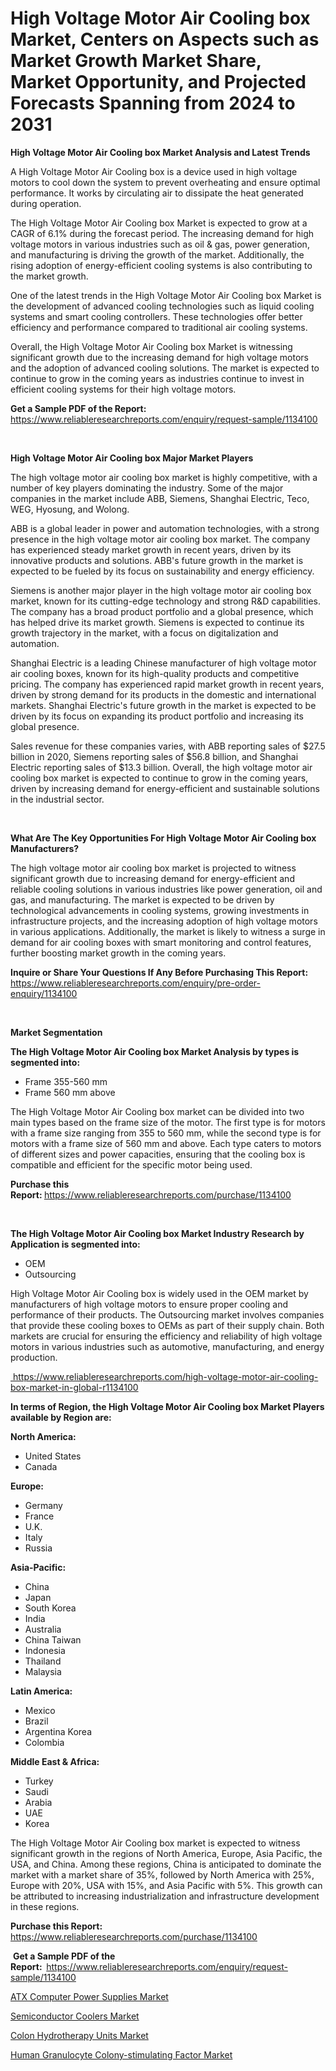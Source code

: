 <p><h1>High Voltage Motor Air Cooling box Market, Centers on Aspects such as Market Growth Market Share, Market Opportunity, and Projected Forecasts Spanning from 2024 to 2031</h1></p><p><strong>High Voltage Motor Air Cooling box Market Analysis and Latest Trends</strong></p>
<p><p>A High Voltage Motor Air Cooling box is a device used in high voltage motors to cool down the system to prevent overheating and ensure optimal performance. It works by circulating air to dissipate the heat generated during operation.</p><p>The High Voltage Motor Air Cooling box Market is expected to grow at a CAGR of 6.1% during the forecast period. The increasing demand for high voltage motors in various industries such as oil & gas, power generation, and manufacturing is driving the growth of the market. Additionally, the rising adoption of energy-efficient cooling systems is also contributing to the market growth.</p><p>One of the latest trends in the High Voltage Motor Air Cooling box Market is the development of advanced cooling technologies such as liquid cooling systems and smart cooling controllers. These technologies offer better efficiency and performance compared to traditional air cooling systems.</p><p>Overall, the High Voltage Motor Air Cooling box Market is witnessing significant growth due to the increasing demand for high voltage motors and the adoption of advanced cooling solutions. The market is expected to continue to grow in the coming years as industries continue to invest in efficient cooling systems for their high voltage motors.</p></p>
<p><strong>Get a Sample PDF of the Report:&nbsp;</strong> <a href="https://www.reliableresearchreports.com/enquiry/request-sample/1134100">https://www.reliableresearchreports.com/enquiry/request-sample/1134100</a></p>
<p>&nbsp;</p>
<p><strong>High Voltage Motor Air Cooling box Major Market Players</strong></p>
<p><p>The high voltage motor air cooling box market is highly competitive, with a number of key players dominating the industry. Some of the major companies in the market include ABB, Siemens, Shanghai Electric, Teco, WEG, Hyosung, and Wolong.</p><p>ABB is a global leader in power and automation technologies, with a strong presence in the high voltage motor air cooling box market. The company has experienced steady market growth in recent years, driven by its innovative products and solutions. ABB's future growth in the market is expected to be fueled by its focus on sustainability and energy efficiency.</p><p>Siemens is another major player in the high voltage motor air cooling box market, known for its cutting-edge technology and strong R&D capabilities. The company has a broad product portfolio and a global presence, which has helped drive its market growth. Siemens is expected to continue its growth trajectory in the market, with a focus on digitalization and automation.</p><p>Shanghai Electric is a leading Chinese manufacturer of high voltage motor air cooling boxes, known for its high-quality products and competitive pricing. The company has experienced rapid market growth in recent years, driven by strong demand for its products in the domestic and international markets. Shanghai Electric's future growth in the market is expected to be driven by its focus on expanding its product portfolio and increasing its global presence.</p><p>Sales revenue for these companies varies, with ABB reporting sales of $27.5 billion in 2020, Siemens reporting sales of $56.8 billion, and Shanghai Electric reporting sales of $13.3 billion. Overall, the high voltage motor air cooling box market is expected to continue to grow in the coming years, driven by increasing demand for energy-efficient and sustainable solutions in the industrial sector.</p></p>
<p>&nbsp;</p>
<p><strong>What Are The Key Opportunities For High Voltage Motor Air Cooling box Manufacturers?</strong></p>
<p><p>The high voltage motor air cooling box market is projected to witness significant growth due to increasing demand for energy-efficient and reliable cooling solutions in various industries like power generation, oil and gas, and manufacturing. The market is expected to be driven by technological advancements in cooling systems, growing investments in infrastructure projects, and the increasing adoption of high voltage motors in various applications. Additionally, the market is likely to witness a surge in demand for air cooling boxes with smart monitoring and control features, further boosting market growth in the coming years.</p></p>
<p><strong>Inquire or Share Your Questions If Any Before Purchasing This Report:</strong> <a href="https://www.reliableresearchreports.com/enquiry/pre-order-enquiry/1134100">https://www.reliableresearchreports.com/enquiry/pre-order-enquiry/1134100</a></p>
<p>&nbsp;</p>
<p><strong>Market Segmentation</strong></p>
<p><strong>The High Voltage Motor Air Cooling box Market Analysis by types is segmented into:</strong></p>
<p><ul><li>Frame 355-560 mm</li><li>Frame 560 mm above</li></ul></p>
<p><p>The High Voltage Motor Air Cooling box market can be divided into two main types based on the frame size of the motor. The first type is for motors with a frame size ranging from 355 to 560 mm, while the second type is for motors with a frame size of 560 mm and above. Each type caters to motors of different sizes and power capacities, ensuring that the cooling box is compatible and efficient for the specific motor being used.</p></p>
<p><strong>Purchase this Report:&nbsp;</strong><a href="https://www.reliableresearchreports.com/purchase/1134100">https://www.reliableresearchreports.com/purchase/1134100</a></p>
<p>&nbsp;</p>
<p><strong>The High Voltage Motor Air Cooling box Market Industry Research by Application is segmented into:</strong></p>
<p><ul><li>OEM</li><li>Outsourcing</li></ul></p>
<p><p>High Voltage Motor Air Cooling box is widely used in the OEM market by manufacturers of high voltage motors to ensure proper cooling and performance of their products. The Outsourcing market involves companies that provide these cooling boxes to OEMs as part of their supply chain. Both markets are crucial for ensuring the efficiency and reliability of high voltage motors in various industries such as automotive, manufacturing, and energy production.</p></p>
<p><a href="https://www.reliableresearchreports.com/high-voltage-motor-air-cooling-box-market-in-global-r1134100">&nbsp;https://www.reliableresearchreports.com/high-voltage-motor-air-cooling-box-market-in-global-r1134100</a></p>
<p><strong>In terms of Region, the High Voltage Motor Air Cooling box Market Players available by Region are:</strong></p>
<p>
    <p> <strong> North America: </strong>
        <ul>
            <li>United States</li>
            <li>Canada</li>
        </ul>
        </p> 
    <p> <strong> Europe: </strong>
        <ul>
            <li>Germany</li>
            <li>France</li>
            <li>U.K.</li>
            <li>Italy</li>
            <li>Russia</li>
        </ul>
        </p> 
    <p> <strong> Asia-Pacific: </strong>
        <ul>
            <li>China</li>
            <li>Japan</li>
            <li>South Korea</li>
            <li>India</li>
            <li>Australia</li>
            <li>China Taiwan</li>
            <li>Indonesia</li>
            <li>Thailand</li>
            <li>Malaysia</li>
        </ul>
        </p> 
    <p> <strong> Latin America: </strong>
        <ul>
            <li>Mexico</li>
            <li>Brazil</li>
            <li>Argentina Korea</li>
            <li>Colombia</li>
        </ul>
        </p> 
    <p> <strong> Middle East & Africa: </strong>
        <ul>
            <li>Turkey</li>
            <li>Saudi</li>
            <li>Arabia</li>
            <li>UAE</li>
            <li>Korea</li>
        </ul>
    </p>
    </p>
<p><p>The High Voltage Motor Air Cooling box market is expected to witness significant growth in the regions of North America, Europe, Asia Pacific, the USA, and China. Among these regions, China is anticipated to dominate the market with a market share of 35%, followed by North America with 25%, Europe with 20%, USA with 15%, and Asia Pacific with 5%. This growth can be attributed to increasing industrialization and infrastructure development in these regions.</p></p>
<p><strong>Purchase this Report: </strong><a href="https://www.reliableresearchreports.com/purchase/1134100">https://www.reliableresearchreports.com/purchase/1134100</a></p>
<p>&nbsp;<strong>Get a Sample PDF of the Report:&nbsp;&nbsp;</strong><a href="https://www.reliableresearchreports.com/enquiry/request-sample/1134100">https://www.reliableresearchreports.com/enquiry/request-sample/1134100</a></p>
<p><strong></strong></p>
<p><p><a href="https://medium.com/@rosslarkin1962/atx-computer-power-supplies-market-size-growth-and-industry-analysis-by-market-segmentation-and-7155021fedf7">ATX Computer Power Supplies Market</a></p><p><a href="https://medium.com/@v8581137/semiconductor-coolers-market-size-share-analysis-growth-trends-forecasts-2024-2031-e399cf80819f">Semiconductor Coolers Market</a></p><p><a href="https://github.com/trackie2000/Market-Research-Report-List-1/blob/main/colon-hydrotherapy-units-market.md">Colon Hydrotherapy Units Market</a></p><p><a href="https://github.com/tiannaStark1/Market-Research-Report-List-1/blob/main/human-granulocyte-colony-stimulating-factor-market.md">Human Granulocyte Colony-stimulating Factor Market</a></p></p>